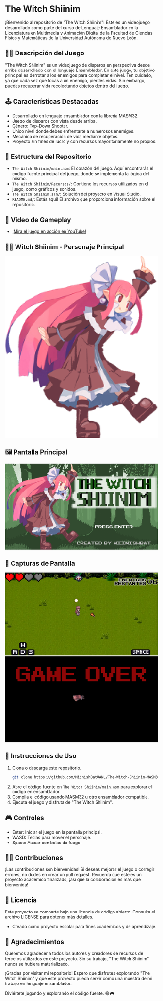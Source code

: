 # The Witch Shiinim

¡Bienvenido al repositorio de "The Witch Shiinim"! Este es un videojuego desarrollado como parte del curso de Lenguaje Ensamblador en la Licenciatura en Multimedia y Animación Digital de la Facultad de Ciencias Físico y Matemáticas de la Universidad Autónoma de Nuevo León.

## 🧙‍♀️ **Descripción del Juego**

"The Witch Shiinim" es un videojuego de disparos en perspectiva desde arriba desarrollado con el lenguaje Ensamblador. En este juego, tu objetivo principal es derrotar a los enemigos para completar el nivel. Ten cuidado, ya que cada vez que tocas a un enemigo, pierdes vidas. Sin embargo, puedes recuperar vida recolectando objetos dentro del juego.

## 🕹️ **Características Destacadas**

- Desarrollado en lenguaje ensamblador con la librería MASM32.
- Juego de disparos con vista desde arriba.
- Género: Top-Down Shooter.
- Único nivel donde debes enfrentarte a numerosos enemigos.
- Mecánica de recuperación de vida mediante objetos.
- Proyecto sin fines de lucro y con recursos mayoritariamente no propios.

## 📂 **Estructura del Repositorio**

- `The Witch Shiinim/main.asm`: El corazón del juego. Aquí encontrarás el código fuente principal del juego, donde se implementa la lógica del mismo.
- `The Witch Shiinim/Recursos/`: Contiene los recursos utilizados en el juego, como gráficos y sonidos.
- `The Witch Shiinim.sln/`: Solución del proyecto en Visual Studio.
- `README.md/`: Estás aquí! El archivo que proporciona información sobre el repositorio.

## 🎥 **Video de Gameplay**
- [¡Mira el juego en acción en YouTube!](https://youtu.be/xnHmw8CK5rA)

## 🧙‍♀️ **Witch Shiinim - Personaje Principal**
![Imagen del Personaje Principal](/The%20Witch%20Shiinim/Recursos/shiinim.png)

## 🖼️ **Pantalla Principal**
![Pantalla Principal del Juego](/The%20Witch%20Shiinim/Recursos/title.bmp)

## 📸 **Capturas de Pantalla**
![Captura de Pantalla 1](/The%20Witch%20Shiinim/Recursos/screenshot1.png)
![Captura de Pantalla 2](/The%20Witch%20Shiinim/Recursos/gameover.bmp)

## 🧰 **Instrucciones de Uso**

1. Clona o descarga este repositorio.
   ```bash
   git clone https://github.com/MiinishBatUANL/The-Witch-Shiinim-MASM32.git
   ```
3. Abre el código fuente en `The Witch Shiinim/main.asm` para explorar el código en ensamblador.
4. Compila el código usando MASM32 u otro ensamblador compatible.
5. Ejecuta el juego y disfruta de "The Witch Shiinim".

## 🎮 **Controles**

- Enter: Iniciar el juego en la pantalla principal.
- WASD: Teclas para mover el personaje.
- Space: Atacar con bolas de fuego.

## 👩‍💻 **Contribuciones**

¡Las contribuciones son bienvenidas! Si deseas mejorar el juego o corregir errores, no dudes en crear un pull request. Recuerda que este es un proyecto académico finalizado, ¡así que la colaboración es más que bienvenida!

## 📄 **Licencia**

Este proyecto se comparte bajo una licencia de código abierto. Consulta el archivo LICENSE para obtener más detalles.

- Creado como proyecto escolar para fines académicos y de aprendizaje.

## 🌟 **Agradecimientos**

Queremos agradecer a todos los autores y creadores de recursos de terceros utilizados en este proyecto. Sin su trabajo, "The Witch Shiinim" nunca se hubiera materializado.

¡Gracias por visitar mi repositorio! Espero que disfrutes explorando "The Witch Shiinim" y que este proyecto pueda servir como una muestra de mi trabajo en lenguaje ensamblador.

Diviértete jugando y explorando el código fuente. 😄🎮

